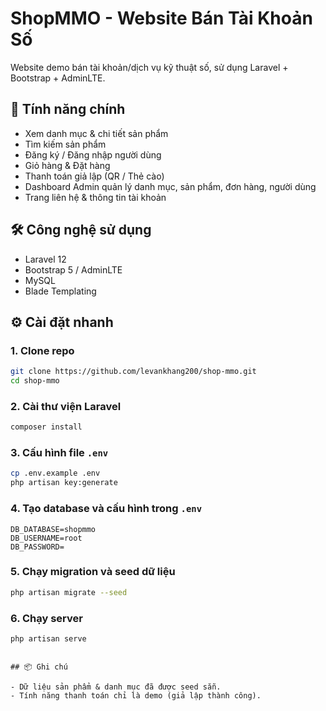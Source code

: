 # ShopMMO - Website Bán Tài Khoản Số

Website demo bán tài khoản/dịch vụ kỹ thuật số, sử dụng Laravel + Bootstrap + AdminLTE.

## 🚀 Tính năng chính

- Xem danh mục & chi tiết sản phẩm
- Tìm kiếm sản phẩm
- Đăng ký / Đăng nhập người dùng
- Giỏ hàng & Đặt hàng
- Thanh toán giả lập (QR / Thẻ cào)
- Dashboard Admin quản lý danh mục, sản phẩm, đơn hàng, người dùng
- Trang liên hệ & thông tin tài khoản

## 🛠️ Công nghệ sử dụng

- Laravel 12
- Bootstrap 5 / AdminLTE
- MySQL
- Blade Templating

## ⚙️ Cài đặt nhanh

### 1. Clone repo
```bash
git clone https://github.com/levankhang200/shop-mmo.git
cd shop-mmo
```

### 2. Cài thư viện Laravel
```bash
composer install
```

### 3. Cấu hình file `.env`
```bash
cp .env.example .env
php artisan key:generate
```

### 4. Tạo database và cấu hình trong `.env`

```env
DB_DATABASE=shopmmo
DB_USERNAME=root
DB_PASSWORD=
```

### 5. Chạy migration và seed dữ liệu
```bash
php artisan migrate --seed
```

### 6. Chạy server
```bash
php artisan serve
```



```

## 📦 Ghi chú

- Dữ liệu sản phẩm & danh mục đã được seed sẵn.
- Tính năng thanh toán chỉ là demo (giả lập thành công).
